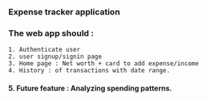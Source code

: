 ### Expense tracker application

### The web app should : 
    1. Authenticate user
    2. user signup/signin page
    3. Home page : Net worth + card to add expense/income
    4. History : of transactions with date range.
#### 5. Future feature : Analyzing spending patterns. ####
